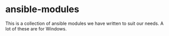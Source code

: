 # ansible-modules

This is a collection of ansible modules we have written to suit our needs. A lot of these are for Windows.
